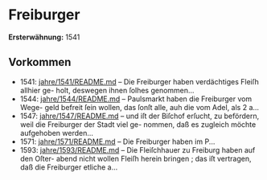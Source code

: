 # Freiburger

**Ersterwähnung:** 1541

## Vorkommen
- 1541: [jahre/1541/README.md](../jahre/1541/README.md) – Die Freiburger haben verdächtiges Fleiſh allhier ge-
holt, deswegen ihnen ſolhes genommen...
- 1544: [jahre/1544/README.md](../jahre/1544/README.md) – Paulsmarkt haben die Freiburger vom Wege-
geld befreit ſein wollen, das ſonſt alle, auh die vom
Adel, als 2 a...
- 1547: [jahre/1547/README.md](../jahre/1547/README.md) – und iſt der Biſchof erſucht,
zu befördern, weil die Freiburger der Stadt viel ge-
nommen, daß es zugleich möchte aufgehoben werden...
- 1571: [jahre/1571/README.md](../jahre/1571/README.md) – Die Freiburger haben im P...
- 1593: [jahre/1593/README.md](../jahre/1593/README.md) – Die Fleiſchhauer zu Freiburg haben auf den Oſter-
abend nicht wollen Fleiſh herein bringen ; das iſt vertragen,
daß die Freiburger etliche a...
